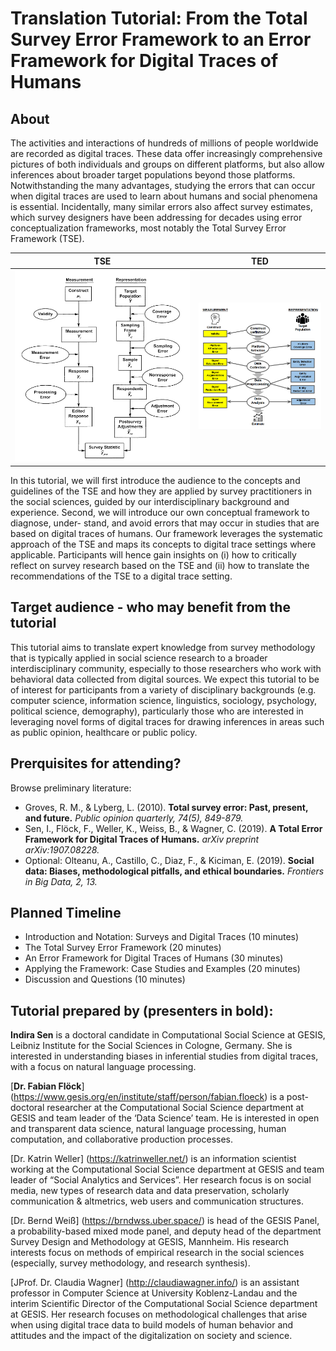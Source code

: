 # Translation Tutorial: From the Total Survey Error Framework to an Error Framework for Digital Traces of Humans

## About 

The activities and interactions of hundreds of millions of people worldwide are recorded as digital traces. These data offer increasingly comprehensive pictures of both individuals and groups on different platforms, but also allow inferences about broader target populations beyond those platforms. Notwithstanding the many advantages, studying the errors that can occur when digital traces are used to learn about humans and social phenomena is essential. Incidentally, many similar errors also affect survey estimates, which survey designers have been addressing for decades using error conceptualization frameworks, most notably the Total Survey Error Framework (TSE). 


TSE                     |  TED
:----------------------:|:-----------------:
![TSE](tse_groves.png)  |  ![TDE](tde.png)


In this tutorial, we will first introduce the audience to the concepts and guidelines of the TSE and how they are applied by survey practitioners in the social sciences, guided by our interdisciplinary background and experience. Second, we will introduce our own conceptual framework to diagnose, under- stand, and avoid errors that may occur in studies that are based on digital traces of humans. Our framework leverages the systematic approach of the TSE and maps its concepts to digital trace settings where applicable. Participants will hence gain insights on (i) how to critically reflect on survey research based on the TSE and (ii) how to translate the recommendations of the TSE to a digital trace setting.

## Target audience - who may benefit from the tutorial

This tutorial aims to translate expert knowledge from survey methodology that is typically applied in social science research to a broader interdisciplinary community, especially to those researchers who work with behavioral data collected from digital sources. We expect this tutorial to be of interest for participants from a variety of disciplinary backgrounds (e.g. computer science, information science, linguistics, sociology, psychology, political science, demography), particularly those who are interested in leveraging novel forms of digital traces for drawing inferences in areas such as public opinion, healthcare or public policy.

## Prerquisites for attending?

Browse preliminary literature:
- Groves, R. M., & Lyberg, L. (2010). **Total survey error: Past, present, and future.** *Public opinion quarterly, 74(5), 849-879.*
- Sen, I., Flöck, F., Weller, K., Weiss, B., & Wagner, C. (2019). **A Total Error Framework for Digital Traces of Humans.** *arXiv preprint arXiv:1907.08228.*
- Optional: Olteanu, A., Castillo, C., Diaz, F., & Kiciman, E. (2019). **Social data: Biases, methodological pitfalls, and ethical boundaries.** *Frontiers in Big Data, 2, 13.* 

## Planned Timeline

- Introduction and Notation: Surveys and Digital Traces (10 minutes)
- The Total Survey Error Framework (20 minutes)
- An Error Framework for Digital Traces of Humans (30 minutes)
- Applying the Framework: Case Studies and Examples (20 minutes)
- Discussion and Questions (10 minutes)



## Tutorial prepared by (presenters in bold):

**Indira Sen** is a doctoral candidate in Computational Social Science at GESIS, Leibniz Institute for the Social Sciences in Cologne, Germany. She is interested in understanding biases in inferential studies from digital traces, with a focus on natural language processing.

[**Dr. Fabian Flöck**] (https://www.gesis.org/en/institute/staff/person/fabian.floeck) is a post-doctoral researcher at the Computational Social Science department at GESIS and team leader of the ‘Data Science’ team. He is interested in open and transparent data science, natural language processing, human computation, and collaborative production processes.

[Dr. Katrin Weller] (https://katrinweller.net/) is an information scientist working at the Computational Social Science department at GESIS and team leader of “Social Analytics and Services”. Her research focus is on social media, new types of research data and data preservation, scholarly communication & altmetrics, web users and communication structures. 

[Dr. Bernd Weiß] (https://brndwss.uber.space/) is head of the GESIS Panel, a probability-based mixed mode panel, and deputy head of the department Survey Design and Methodology at GESIS, Mannheim. His research interests focus on methods of empirical research in the social sciences (especially, survey methodology, and research synthesis). 

[JProf. Dr. Claudia Wagner] (http://claudiawagner.info/) is an assistant professor in Computer Science at University Koblenz-Landau and the interim Scientific Director of the Computational Social Science department at GESIS. Her research focuses on methodological challenges that arise when using digital trace data to build models of human behavior and attitudes and the impact of the digitalization on society and science. 
